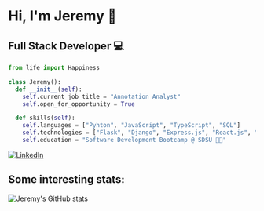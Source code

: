 # Hi, I'm Jeremy :wave:
## Full Stack Developer 💻

```python
from life import Happiness

class Jeremy():
  def __init__(self):
    self.current_job_title = "Annotation Analyst"
    self.open_for_opportunity = True

  def skills(self):
    self.languages = ["Pyhton", "JavaScript", "TypeScript", "SQL"]
    self.technologies = ["Flask", "Django", "Express.js", "React.js", "Angular.js"]
    self.education = "Software Development Bootcamp @ SDSU 👨‍🎓"
```
[![LinkedIn](https://img.shields.io/badge/linkedin-%230077B5.svg?style=for-the-badge&logo=linkedin&logoColor=white)](https://www.linkedin.com/in/jeremy-lehmann/)
## Some interesting stats:
![Jeremy's GitHub stats](https://github-readme-stats.vercel.app/api?username=jehman06&show_icons=true&theme=holi)

